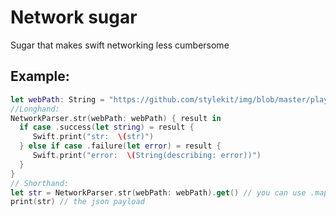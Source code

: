 # Network sugar
Sugar that makes swift networking less cumbersome

## Example:

```swift
let webPath: String = "https://github.com/stylekit/img/blob/master/playlist.json?raw=true"
//Longhand:
NetworkParser.str(webPath: webPath) { result in
  if case .success(let string) = result {
     Swift.print("str:  \(str)")
  } else if case .failure(let error) = result {
     Swift.print("error:  \(String(describing: error))")
  }
}
// Shorthand:
let str = NetworkParser.str(webPath: webPath).get() // you can use .map() instead of get as well
print(str) // the json payload
```
